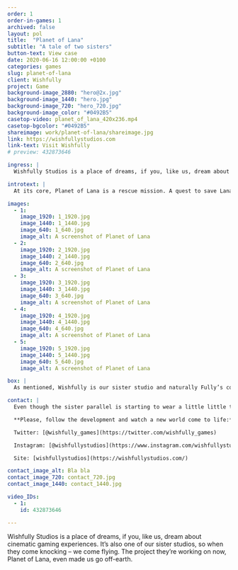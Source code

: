 ```yaml
---
order: 1
order-in-games: 1
archived: false
layout: pol
title:  "Planet of Lana"
subtitle: "A tale of two sisters"
button-text: View case
date: 2020-06-16 12:00:00 +0100
categories: games
slug: planet-of-lana
client: Wishfully
project: Game
background-image_2880: "hero@2x.jpg"
background-image_1440: "hero.jpg"
background-image_720: "hero_720.jpg"
background-image_color: "#0492B5"
casetop-video: planet_of_lana_420x236.mp4
casetop-bgcolor: "#0492B5"
shareimage: work/planet-of-lana/shareimage.jpg
link: https://wishfullystudios.com
link-text: Visit Wishfully
# preview: 432873646

ingress: |
  Wishfully Studios is a place of dreams, if you, like us, dream about cinematic gaming experiences. It’s also one of our sister studios, so when they come knocking – we come flying. The project they’re working on now, Planet of Lana, even made us go off-earth.

introtext: |
  At its core, Planet of Lana is a rescue mission. A quest to save Lana’s older sister from a newly-arrived army of sinister machines on the far side of a mysterious, extragalactic planet. And if you think that the planet is strange, you should see the creatures that inhabits it. Needles to say, we can’t wait to show you around (in 2022 when the game is finished for release).

images:
  - 1:
    image_1920: 1_1920.jpg
    image_1440: 1_1440.jpg
    image_640: 1_640.jpg
    image_alt: A screenshot of Planet of Lana
  - 2:
    image_1920: 2_1920.jpg
    image_1440: 2_1440.jpg
    image_640: 2_640.jpg
    image_alt: A screenshot of Planet of Lana
  - 3:
    image_1920: 3_1920.jpg
    image_1440: 3_1440.jpg
    image_640: 3_640.jpg
    image_alt: A screenshot of Planet of Lana
  - 4:
    image_1920: 4_1920.jpg
    image_1440: 4_1440.jpg
    image_640: 4_640.jpg
    image_alt: A screenshot of Planet of Lana
  - 5:
    image_1920: 5_1920.jpg
    image_1440: 5_1440.jpg
    image_640: 5_640.jpg
    image_alt: A screenshot of Planet of Lana

box: |
  As mentioned, Wishfully is our sister studio and naturally Fully’s contribution to the project could best be described as ”sisterly”. Or even ”big sisterly”. We help our artistically superior sibling with the ”boring stuff”. We do structure and frameworks, help out with testing, performance optimization and management. Support programming here, puzzle prototyping there, and even web development when the need arises.

contact: |
  Even though the sister parallel is starting to wear a little little thin, we can’t help but to do one last little one; we are truly bursting with pride over the realization of this project and can’t wait for graduation. 

  **Please, follow the development and watch a new world come to life:**

  Twitter: [@wishfully_games](https://twitter.com/wishfully_games)

  Instagram: [@wishfullystudios](https://www.instagram.com/wishfullystudios/)

  Site: [wishfullystudios](https://wishfullystudios.com/)

contact_image_alt: Bla bla
contact_image_720: contact_720.jpg
contact_image_1440: contact_1440.jpg

video_IDs:
  - 1:
    id: 432873646

---
```

Wishfully Studios is a place of dreams, if you, like us, dream about cinematic gaming experiences. It’s also one of our sister studios, so when they come knocking – we come flying. The project they’re working on now, Planet of Lana, even made us go off-earth.
